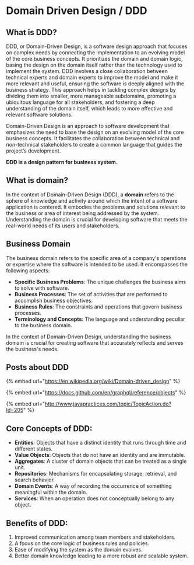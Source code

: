 # Domain Driven Design / DDD

## What is DDD?

DDD, or Domain-Driven Design, is a software design approach that focuses on complex needs by connecting the implementation to an evolving model of the core business concepts. It prioritizes the domain and domain logic, basing the design on the domain itself rather than the technology used to implement the system. DDD involves a close collaboration between technical experts and domain experts to improve the model and make it more relevant and useful, ensuring the software is deeply aligned with the business strategy. This approach helps in tackling complex designs by dividing them into smaller, more manageable subdomains, promoting a ubiquitous language for all stakeholders, and fostering a deep understanding of the domain itself, which leads to more effective and relevant software solutions.

Domain-Driven Design is an approach to software development that emphasizes the need to base the design on an evolving model of the core business concepts. It facilitates the collaboration between technical and non-technical stakeholders to create a common language that guides the project’s development.

**DDD is a design pattern for business system.**

## What is domain?

In the context of Domain-Driven Design (DDD), a **domain** refers to the sphere of knowledge and activity around which the intent of a software application is centered. It embodies the problems and solutions relevant to the business or area of interest being addressed by the system. Understanding the domain is crucial for developing software that meets the real-world needs of its users and stakeholders.

## Business Domain

The business domain refers to the specific area of a company's operations or expertise where the software is intended to be used. It encompasses the following aspects:

* **Specific Business Problems**: The unique challenges the business aims to solve with software.
* **Business Processes**: The set of activities that are performed to accomplish business objectives.
* **Business Rules**: The constraints and operations that govern business processes.
* **Terminology and Concepts**: The language and understanding peculiar to the business domain.

In the context of Domain-Driven Design, understanding the business domain is crucial for creating software that accurately reflects and serves the business's needs.

## Posts about DDD

{% embed url="https://en.wikipedia.org/wiki/Domain-driven_design" %}

{% embed url="https://docs.github.com/en/graphql/reference/objects" %}

{% embed url="http://www.javapractices.com/topic/TopicAction.do?Id=205" %}

## **Core Concepts of DDD:**

* **Entities**: Objects that have a distinct identity that runs through time and different states.
* **Value Objects**: Objects that do not have an identity and are immutable.
* **Aggregates**: A cluster of domain objects that can be treated as a single unit.
* **Repositories**: Mechanisms for encapsulating storage, retrieval, and search behavior.
* **Domain Events**: A way of recording the occurrence of something meaningful within the domain.
* **Services**: When an operation does not conceptually belong to any object.

## **Benefits of DDD:**

1. Improved communication among team members and stakeholders.
2. A focus on the core logic of business rules and policies.
3. Ease of modifying the system as the domain evolves.
4. Better domain knowledge leading to a more robust and scalable system.
